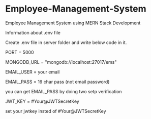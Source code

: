 # Employee-Management-System
Employee Management System using MERN Stack Development 

Information about .env file

Create .env file in server folder and write below code in it.

PORT = 5000

MONGODB_URL = "mongodb://localhost:27017/ems"

EMAIL_USER = your email

EMAIL_PASS = 16 char pass (not email password)

you can get EMAIL_PASS by doing two setp verification 

JWT_KEY = #Your@JWTSecretKey

set your jwtkey insted of #Your@JWTSecretKey
